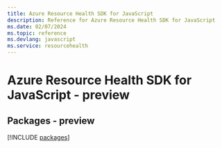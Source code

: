 ```yaml
---
title: Azure Resource Health SDK for JavaScript
description: Reference for Azure Resource Health SDK for JavaScript
ms.date: 02/07/2024
ms.topic: reference
ms.devlang: javascript
ms.service: resourcehealth
---
```

# Azure Resource Health SDK for JavaScript - preview
## Packages - preview
[!INCLUDE [packages](resource-health-index.md)]